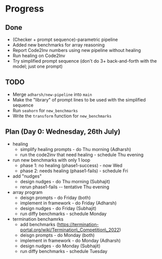 # Progress

## Done

- (Checker + prompt sequence)-parametric pipeline
- Added new benchmarks for array reasoning
- Report Code2Inv numbers using new pipeline without healing
- Run healing on Code2Inv
- Try simplified prompt sequence (don't do 3+ back-and-forth with the model; just one prompt)

## TODO

- Merge `adharsh/new-pipeline` into `main`
- Make the "library" of prompt lines to be used with the simplified sequence
- Run `seahorn` for `new_benchmarks`
- Write the `transform` function for `new_benchmarks`

## Plan (Day 0: Wednesday, 26th July)
- healing
    - simplify healing prompts - do Thu morning (Adharsh)
    - run the code2inv that need healing - schedule Thu evening
- run new benchmarks with only 1 loop
    - phase 1: no healing (phase1-success) - now Wed
    - phase 2: needs healing (phase1-fails) - schedule Fri
- add "nudges"
    - design nudges - do Thu morning (Subhajit)
    - rerun phase1-fails -- tentative Thu evening
- array program
    - deisgn prompts - do Friday (both)
    - implement in framework - do Friday (Adharsh)
    - design nudges - do Friday (Subhajit)
    - run diffy benchmarks - schedule Monday 
- termination benchamrks
    - add benchmarks (https://termination-portal.org/wiki/Termination\_Competition\_2022)
    - deisgn prompts - do Monday (both)
    - implement in framework - do Monday (Adharsh)
    - design nudges - do Monday (Subhajit)
    - run diffy benchmarks - schedule Tuesday 

